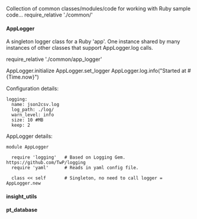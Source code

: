 Collection of common classes/modules/code for working with Ruby sample code...
require_relative './common/'



#### AppLogger
A singleton logger class for a Ruby 'app'. One instance shared by many instances of other classes that support AppLogger.log calls. 

require_relative './common/app_logger'

AppLogger.initialize
AppLogger.set_logger
AppLogger.log.info("Started at #{Time.now}")

Configuration details:

```
logging:
  name: json2csv.log
  log_path: ./log/
  warn_level: info
  size: 10 #MB
  keep: 2
```


AppLogger details:

```
module AppLogger

  require 'logging'   # Based on Logging Gem.  https://github.com/TwP/logging
  require 'yaml'      # Reads in yaml config file.

  class << self       # Singleton, no need to call logger = AppLogger.new
```



  
#### insight_utils


#### pt_database



